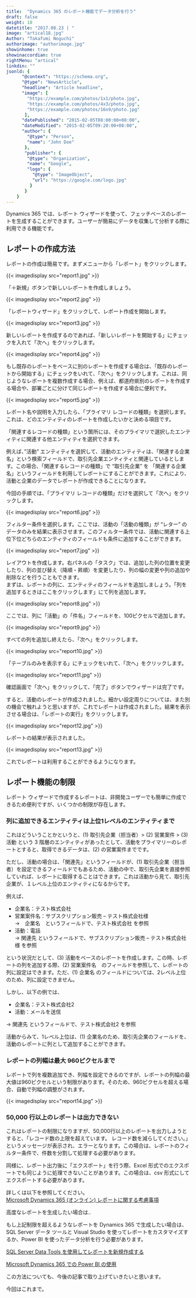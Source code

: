 ```yaml
---
title:  "Dynamics 365 のレポート機能でデータ分析を行う"
draft: false
weight: 18
datetitle: "2017.08.23 | "
image: "artical18.jpg"
Author: "Takafumi Noguchi"
authorimage: "authorimage.jpg"
showinhome: true
showinaccordian: true
rightMenu: "artical"
linkdin: ""
jsonld: {
      "@context": "https://schema.org",
      "@type": "NewsArticle",
      "headline": "Article headline",
      "image": [
        "https://example.com/photos/1x1/photo.jpg",
        "https://example.com/photos/4x3/photo.jpg",
        "https://example.com/photos/16x9/photo.jpg"
       ],
      "datePublished": "2015-02-05T08:00:00+08:00",
      "dateModified": "2015-02-05T09:20:00+08:00",
      "author": {
        "@type": "Person",
        "name": "John Doe"
       },
       "publisher": {
        "@type": "Organization",
        "name": "Google",
        "logo": {
          "@type": "ImageObject",
          "url": "https://google.com/logo.jpg"
         }
       }
    }
---
```

<!-- Intro  -->
Dynamics 365 では、レポート ウィザードを使って、フェッチベースのレポートを生成することができます。ユーザーが簡易にデータを収集して分析する際に利用できる機能です。

## レポートの作成方法
レポートの作成は簡易です。まずメニューから「レポート」をクリックします。
<!-- Image= report1.jpg -->
{{< imagedisplay src="report1.jpg" >}}

「＋新規」ボタンで新しいレポートを作成しましょう。
<!-- Image= report2.jpg -->
{{< imagedisplay src="report2.jpg" >}}

「レポートウィザード」をクリックして、レポート作成を開始します。
<!-- Image= report3.jpg -->
{{< imagedisplay src="report3.jpg" >}}

新しいレポートを作成するのであれば、「新しいレポートを開始する」にチェックを入れて「次へ」をクリックします。
<!-- Image= report4.jpg -->
{{< imagedisplay src="report4.jpg" >}}

もし既存のレポートをベースに別のレポートを作成する場合は、「既存のレポートから開始する」にチェックをいれて、「次へ」をクリックします。これは、同じようなレポートを複数作成する場合、例えば、都道府県別のレポートを作成する場合や、部署ごとに分けて同じレポートを作成する場合に便利です。
<!-- Image= report5.jpg -->
{{< imagedisplay src="report5.jpg" >}}

レポート名や説明を入力したら、「プライマリ レコードの種類」を選択します。これは、どのエンティティのレポートを作成したいかと決める項目です。

「関連するレコードの種類」という箇所には、そのプライマリで選択したエンティティに関連する他エンティティを選択できます。

例えば、”活動” エンティティを選択して、活動のエンティティは、「関連する企業名」という検索フィールドで、取引先企業エンティティと関連しているとします。この場合、「関連するレコードの種類」で “取引先企業” を 「関連する企業名」というフィールドを利用してレポートにすることができます。これにより、活動と企業のデータでレポートが作成できることになります。

今回の手順では、「プライマリ レコードの種類」だけを選択して「次へ」をクリックします。
<!-- Image= report6.jpg -->
{{< imagedisplay src="report6.jpg" >}}

フィルター条件を選択します。ここでは、活動の「活動の種類」が “レター” のデータのみを結果に表示させます。このフィルター条件では、活動に関連する上位下位どちらのエンティティのフィールドも条件に追加することができます。
<!-- Image= report7.jpg -->
{{< imagedisplay src="report7.jpg" >}}

レイアウトを作成します。右パネルの「タスク」では、追加した列の位置を変更したり、列の並び替え（降順・昇順）を変更したり、列の幅の変更や列の追加や削除などを行うこともできます。     
まずは、レポートの列に、エンティティのフィールドを追加しましょう。「列を追加するときはここをクリックします」にて列を追加します。
<!-- Image= report8.jpg -->
{{< imagedisplay src="report8.jpg" >}}

ここでは、列に「活動」の「件名」フィールドを、100ピクセルで追加します。
<!-- Image= report9.jpg -->
{{< imagedisplay src="report9.jpg" >}}

すべての列を追加し終えたら、「次へ」をクリックします。
<!-- Image= report10.jpg -->
{{< imagedisplay src="report10.jpg" >}}

「テーブルのみを表示する」にチェックをいれて、「次へ」をクリックします。
<!-- Image= report11.jpg -->
{{< imagedisplay src="report11.jpg" >}}

確認画面で「次へ」をクリックして、「完了」ボタンでウィザードは完了です。

すると、活動のレポートが作成されました。細かい設定周りについては、また別の機会で触れようと思いますが、これでレポートは作成されました。結果を表示させる場合は、「レポートの実行」をクリックします。
<!-- Image= report12.jpg -->
{{< imagedisplay src="report12.jpg" >}}

レポートの結果が表示されました。
<!-- Image= report13.jpg -->
{{< imagedisplay src="report13.jpg" >}}

これでレポートは利用することができるようになります。

## レポート機能の制限
レポート ウィザードで作成するレポートは、非開発ユーザーでも簡単に作成できるため便利ですが、いくつかの制限が存在します。

### 列に追加できるエンティティは上位1レベルのエンティティまで
これはどういうことかというと、(1) 取引先企業（担当者）> (2) 営業案件 > (3) 活動 という 3 階層のエンティティがあったとして、活動をプライマリーのレポートとすると、取得できるデータは、(2) の営業案件までです。

ただし、活動の場合は、「関連先」というフィールドが、(1) 取引先企業（担当者）を設定できるフィールドでもあるため、活動の中で、取引先企業を直接参照していれば、レポートに取得することはできます。これは活動から見て、取引先企業が、１レベル上位のエンティティになるからです。

例えば、
* 企業名：テスト株式会社
* 営業案件名：サブスクリプション販売 – テスト株式会社様      
  →　企業名　というフィールドで、テスト株式会社 を参照     
* 活動：電話     
  →   関連先 というフィールドで、サブスクリプション販売 – テスト株式会社様 を参照

という状況だとして、(3) 活動をベースのレポートを作成します。この時、レポートの列を追加する際、(2) 営業案件名　のフィールドを参照して、レポートの列に設定はできます。ただ、(1) 企業名 のフィールドについては、2レベル上位のため、列に設定できません。

しかし、以下の例では、

* 企業名：テスト株式会社2
* 活動：メールを送信

→   関連先 というフィールドで、テスト株式会社2 を参照

活動からみて、1レベル上位は、(1) 企業名のため、取引先企業のフィールドを、活動のレポートに列として追加することができます。

### レポートの列幅は最大 960ピクセルまで
レポートで列を複数追加でき、列幅を設定できるのですが、レポートの列幅の最大値は960ピクセルという制限があります。そのため、960ピクセルを超える場合、自動で列幅の調整がされます。
<!-- Image= report14.jpg -->
{{< imagedisplay src="report14.jpg" >}}

### 50,000 行以上のレポートは出力できない
これはレポートの制限になりますが、50,000行以上のレポートを出力しようとすると、「レコード数の上限を超えています。 レコード数を減らしてください。」というメッセージが表示され、エラーとなります。この場合は、レポートのフィルター条件で、件数を分割して処理する必要があります。

同様に、レポート出力後に「エクスポート」を行う際、Excel 形式でのエクスポートでも同じように処理できないことがあります。この場合は、csv 形式にしてエクスポートする必要があります。

詳しくは以下を参照してください。     
[Microsoft Dynamics 365 (オンライン) レポートに関する考慮事項](https://technet.microsoft.com/ja-jp/library/dn792525.aspx)

高度なレポートを生成したい場合は..

もし上記制限を超えるようなレポートを Dynamics 365 で生成したい場合は、SQL Server データ ツールと Visual Studio を使ってレポートをカスタマイズするか、Power BI を使ったデータ分析を行う必要があります。

[SQL Server Data Tools を使用してレポートを新規作成する](https://technet.microsoft.com/ja-jp/library/dn531151.aspx)

[Microsoft Dynamics 365 での Power BI の使用](https://technet.microsoft.com/ja-jp/library/dn708055.aspx)

この方法についても、今後の記事で取り上げていきたいと思います。

今回はこれまで。
